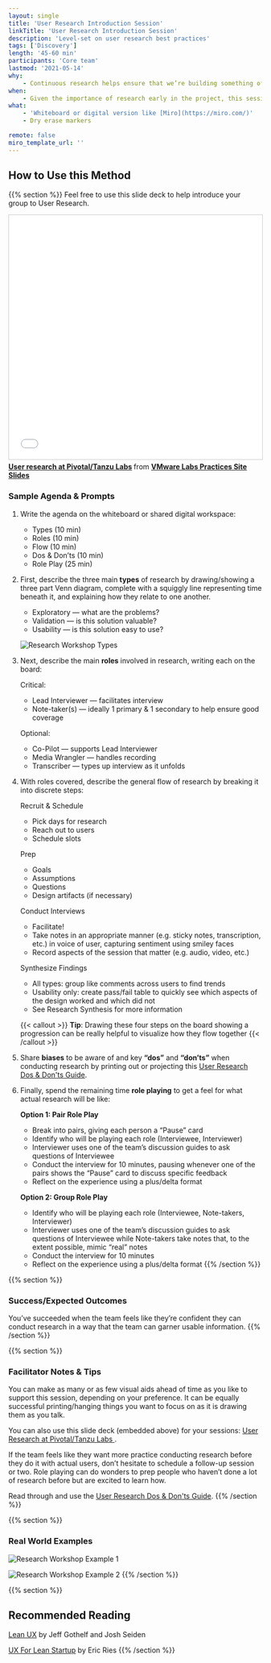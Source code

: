 ```yaml
---
layout: single
title: 'User Research Introduction Session'
linkTitle: 'User Research Introduction Session'
description: 'Level-set on user research best practices'
tags: ['Discovery']
length: '45-60 min'
participants: 'Core team'
lastmod: '2021-05-14'
why:
    - Continuous research helps ensure that we’re building something of value at each step. Needs and problems live with people, so in order to create value we need a deep understanding of how well we're solving those problems. This session offers an overview of research best practices in order to align the team prior to the first stakeholder or user interviews they conduct.
when:
    - Given the importance of research early in the project, this session is typically done as soon as possible after Kickoff in advance of any stakeholder interviews or exploratory user research.
what:
    - 'Whiteboard or digital version like [Miro](https://miro.com/)'
    - Dry erase markers

remote: false
miro_template_url: ''
---
```


## How to Use this Method

{{% section %}}
Feel free to use this slide deck to help introduce your group to User Research.

<iframe src="//www.slideshare.net/slideshow/embed_code/key/iYAC2Vhv0ZEIml" width="595" height="485" frameborder="0" marginwidth="0" marginheight="0" scrolling="no" style="border:1px solid #CCC; border-width:1px; margin-bottom:5px; max-width: 100%;" allowfullscreen> </iframe> <div style="margin-bottom:5px"> <strong> <a href="//www.slideshare.net/VMwareTanzu/user-research-at-vmware-tanzu-labs" title="User research at Pivotal/Tanzu Labs" target="_blank">User research at Pivotal/Tanzu Labs</a> </strong> from <strong><a href="https://www.slideshare.net/VMwareTanzu" target="_blank">VMware Labs Practices Site Slides</a></strong> </div>

### Sample Agenda & Prompts

1. Write the agenda on the whiteboard or shared digital workspace:

    - Types (10 min)
    - Roles (10 min)
    - Flow (10 min)
    - Dos & Don’ts (10 min)
    - Role Play (25 min)

1. First, describe the three main **types** of research by drawing/showing a three part Venn diagram, complete with a squiggly line representing time beneath it, and explaining how they relate to one another.

    - Exploratory — what are the problems?
    - Validation — is this solution valuable?
    - Usability — is this solution easy to use?

    ![Research Workshop Types](images/research-types.jpg)

1. Next, describe the main **roles** involved in research, writing each on the board:

    Critical:

    - Lead Interviewer — facilitates interview
    - Note-taker(s) — ideally 1 primary & 1 secondary to help ensure good coverage

    Optional:

    - Co-Pilot — supports Lead Interviewer
    - Media Wrangler — handles recording
    - Transcriber — types up interview as it unfolds

1. With roles covered, describe the general flow of research by breaking it into discrete steps:

    Recruit & Schedule

    - Pick days for research
    - Reach out to users
    - Schedule slots

    Prep

    - Goals
    - Assumptions
    - Questions
    - Design artifacts (if necessary)

    Conduct Interviews

    - Facilitate!
    - Take notes in an appropriate manner (e.g. sticky notes, transcription, etc.) in voice of user, capturing sentiment using smiley faces
    - Record aspects of the session that matter (e.g. audio, video, etc.)

    Synthesize Findings

    - All types: group like comments across users to find trends
    - Usability only: create pass/fail table to quickly see which aspects of the design worked and which did not
    - See Research Synthesis for more information

    {{< callout >}}
    **Tip**: Drawing these four steps on the board showing a progression can be really helpful to visualize how they flow together
    {{< /callout >}}

1. Share **biases** to be aware of and key **“dos”** and **“don’ts”** when conducting research by printing out or projecting this [User Research Dos & Don'ts Guide](/practices/user-research-introduction-session/dos-and-donts).

1. Finally, spend the remaining time **role playing** to get a feel for what actual research will be like:

    **Option 1: Pair Role Play**

    - Break into pairs, giving each person a “Pause” card
    - Identify who will be playing each role (Interviewee, Interviewer)
    - Interviewer uses one of the team’s discussion guides to ask questions of Interviewee
    - Conduct the interview for 10 minutes, pausing whenever one of the pairs shows the “Pause” card to discuss specific feedback
    - Reflect on the experience using a plus/delta format

    **Option 2: Group Role Play**

    - Identify who will be playing each role (Interviewee, Note-takers, Interviewer)
    - Interviewer uses one of the team’s discussion guides to ask questions of Interviewee while Note-takers take notes that, to the extent possible, mimic “real” notes
    - Conduct the interview for 10 minutes
    - Reflect on the experience using a plus/delta format
      {{% /section %}}

{{% section %}}

### Success/Expected Outcomes

You’ve succeeded when the team feels like they’re confident they can conduct research in a way that the team can garner usable information.
{{% /section %}}

{{% section %}}

### Facilitator Notes & Tips

You can make as many or as few visual aids ahead of time as you like to support this session, depending on your preference. It can be equally successful printing/hanging things you want to focus on as it is drawing them as you talk.

You can also use this slide deck (embedded above) for your sessions: [User Research at Pivotal/Tanzu Labs
](https://tanzu.vmware.com/content/vmware-tanzu-developer-center-slides/user-research-at-vmware-tanzu-labs).

If the team feels like they want more practice conducting research before they do it with actual users, don’t hesitate to schedule a follow-up session or two. Role playing can do wonders to prep people who haven’t done a lot of research before but are excited to learn how.

Read through and use the [User Research Dos & Don'ts Guide](/practices/user-research-introduction-session/dos-and-donts).
{{% /section %}}

{{% section %}}

### Real World Examples

![Research Workshop Example 1](images/example-1.jpg)

![Research Workshop Example 2](images/example-2.jpg)
{{% /section %}}

{{% section %}}

## Recommended Reading

[Lean UX](https://www.oreilly.com/library/view/lean-ux/9781449366834/) by Jeff Gothelf and Josh Seiden

[UX For Lean Startup](https://www.amazon.com/UX-Lean-Startups-Experience-Research/dp/1449334911) by Eric Ries
{{% /section %}}
